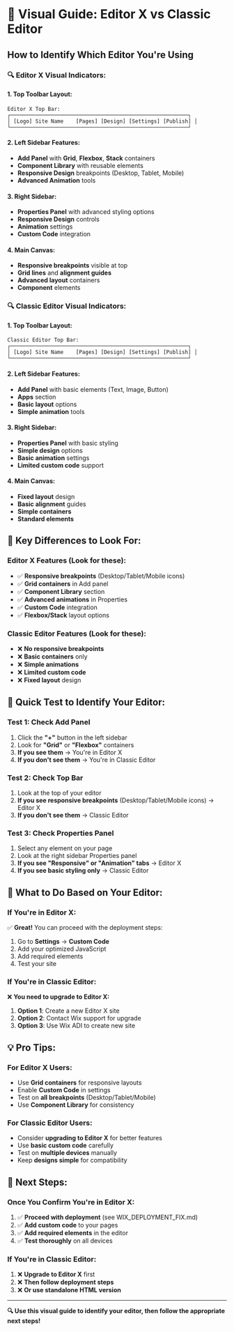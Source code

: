 # 🎨 Visual Guide: Editor X vs Classic Editor

## **How to Identify Which Editor You're Using**

### **🔍 Editor X Visual Indicators:**

#### **1. Top Toolbar Layout:**
```
Editor X Top Bar:
┌─────────────────────────────────────────────────────────┐
│ [Logo] Site Name    [Pages] [Design] [Settings] [Publish] │
└─────────────────────────────────────────────────────────┘
```

#### **2. Left Sidebar Features:**
- **Add Panel** with **Grid**, **Flexbox**, **Stack** containers
- **Component Library** with reusable elements
- **Responsive Design** breakpoints (Desktop, Tablet, Mobile)
- **Advanced Animation** tools

#### **3. Right Sidebar:**
- **Properties Panel** with advanced styling options
- **Responsive Design** controls
- **Animation** settings
- **Custom Code** integration

#### **4. Main Canvas:**
- **Responsive breakpoints** visible at top
- **Grid lines** and **alignment guides**
- **Advanced layout** containers
- **Component** elements

### **🔍 Classic Editor Visual Indicators:**

#### **1. Top Toolbar Layout:**
```
Classic Editor Top Bar:
┌─────────────────────────────────────────────────────────┐
│ [Logo] Site Name    [Pages] [Design] [Settings] [Publish] │
└─────────────────────────────────────────────────────────┘
```

#### **2. Left Sidebar Features:**
- **Add Panel** with basic elements (Text, Image, Button)
- **Apps** section
- **Basic layout** options
- **Simple animation** tools

#### **3. Right Sidebar:**
- **Properties Panel** with basic styling
- **Simple design** options
- **Basic animation** settings
- **Limited custom code** support

#### **4. Main Canvas:**
- **Fixed layout** design
- **Basic alignment** guides
- **Simple containers**
- **Standard elements**

## **🎯 Key Differences to Look For:**

### **Editor X Features (Look for these):**
- ✅ **Responsive breakpoints** (Desktop/Tablet/Mobile icons)
- ✅ **Grid containers** in Add panel
- ✅ **Component Library** section
- ✅ **Advanced animations** in Properties
- ✅ **Custom Code** integration
- ✅ **Flexbox/Stack** layout options

### **Classic Editor Features (Look for these):**
- ❌ **No responsive breakpoints**
- ❌ **Basic containers** only
- ❌ **Simple animations**
- ❌ **Limited custom code**
- ❌ **Fixed layout** design

## **🔧 Quick Test to Identify Your Editor:**

### **Test 1: Check Add Panel**
1. Click the **"+"** button in the left sidebar
2. Look for **"Grid"** or **"Flexbox"** containers
3. **If you see them** → You're in Editor X
4. **If you don't see them** → You're in Classic Editor

### **Test 2: Check Top Bar**
1. Look at the top of your editor
2. **If you see responsive breakpoints** (Desktop/Tablet/Mobile icons) → Editor X
3. **If you don't see them** → Classic Editor

### **Test 3: Check Properties Panel**
1. Select any element on your page
2. Look at the right sidebar Properties panel
3. **If you see "Responsive" or "Animation" tabs** → Editor X
4. **If you see basic styling only** → Classic Editor

## **🚨 What to Do Based on Your Editor:**

### **If You're in Editor X:**
✅ **Great!** You can proceed with the deployment steps:
1. Go to **Settings** → **Custom Code**
2. Add your optimized JavaScript
3. Add required elements
4. Test your site

### **If You're in Classic Editor:**
❌ **You need to upgrade to Editor X:**
1. **Option 1**: Create a new Editor X site
2. **Option 2**: Contact Wix support for upgrade
3. **Option 3**: Use Wix ADI to create new site

## **💡 Pro Tips:**

### **For Editor X Users:**
- Use **Grid containers** for responsive layouts
- Enable **Custom Code** in settings
- Test on **all breakpoints** (Desktop/Tablet/Mobile)
- Use **Component Library** for consistency

### **For Classic Editor Users:**
- Consider **upgrading to Editor X** for better features
- Use **basic custom code** carefully
- Test on **multiple devices** manually
- Keep **designs simple** for compatibility

## **🎯 Next Steps:**

### **Once You Confirm You're in Editor X:**
1. ✅ **Proceed with deployment** (see WIX_DEPLOYMENT_FIX.md)
2. ✅ **Add custom code** to your pages
3. ✅ **Add required elements** in the editor
4. ✅ **Test thoroughly** on all devices

### **If You're in Classic Editor:**
1. ❌ **Upgrade to Editor X** first
2. ❌ **Then follow deployment steps**
3. ❌ **Or use standalone HTML version**

---

**🔍 Use this visual guide to identify your editor, then follow the appropriate next steps!** 